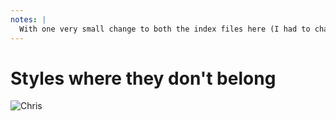 ```yaml
---
notes: |
  With one very small change to both the index files here (I had to change 2 files because this doesn’t actually use any build system and is just two static html files) I link the CSS and apply the “container” class somewhere.
---
```


# Styles where they don't belong

![Chris](/images/ember-slimguide-demo.png)

